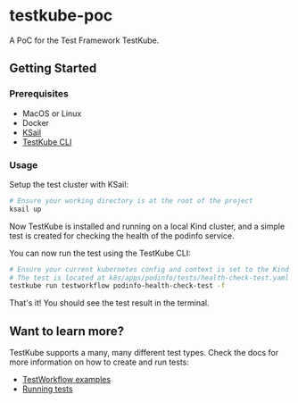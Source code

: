 # testkube-poc

A PoC for the Test Framework TestKube.

## Getting Started

### Prerequisites

- MacOS or Linux
- Docker
- [KSail](https://github.com/devantler-tech/ksail)
- [TestKube CLI](https://docs.testkube.io/articles/install/cli)

### Usage

Setup the test cluster with KSail:

```bash
# Ensure your working directory is at the root of the project
ksail up
```

Now TestKube is installed and running on a local Kind cluster, and a simple test is created for checking the health of the podinfo service.

You can now run the test using the TestKube CLI:

```bash
# Ensure your current kubernetes config and context is set to the Kind cluster
# The test is located at k8s/apps/podinfo/tests/health-check-test.yaml
testkube run testworkflow podinfo-health-check-test -f
```

That's it! You should see the test result in the terminal.

## Want to learn more?

TestKube supports a many, many different test types. Check the docs for more information on how to create and run tests:

- [TestWorkflow examples](https://docs.testkube.io/articles/test-workflows-examples-basics)
- [Running tests](https://docs.testkube.io/articles/test-workflows-creating)
